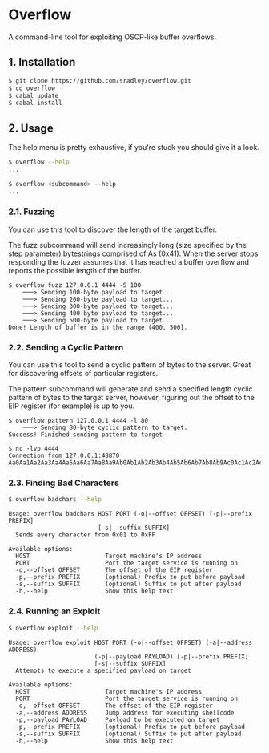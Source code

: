 # Overflow
A command-line tool for exploiting OSCP-like buffer overflows.

## 1. Installation
```sh
$ git clone https://github.com/sradley/overflow.git
$ cd overflow
$ cabal update
$ cabal install
```

## 2. Usage
The help menu is pretty exhaustive, if you're stuck you should give it a look.

```sh
$ overflow --help
...
```
```sh
$ overflow <subcommand> --help
...
```

### 2.1. Fuzzing
You can use this tool to discover the length of the target buffer.

The fuzz subcommand will send increasingly long (size specified by the step
parameter) bytestrings comprised of As (0x41). When the server stops responding
the fuzzer assumes that it has reached a buffer overflow and reports the
possible length of the buffer.

```
$ overflow fuzz 127.0.0.1 4444 -S 100
    ───> Sending 100-byte payload to target...
    ───> Sending 200-byte payload to target...
    ───> Sending 300-byte payload to target...
    ───> Sending 400-byte payload to target...
    ───> Sending 500-byte payload to target...
Done! Length of buffer is in the range (400, 500].
```

### 2.2. Sending a Cyclic Pattern
You can use this tool to send a cyclic pattern of bytes to the server. Great
for discovering offsets of particular registers.

The pattern subcommand will generate and send a specified length cyclic pattern
of bytes to the target server, however, figuring out the offset to the EIP
register (for example) is up to you. 

```
$ overflow pattern 127.0.0.1 4444 -l 80
    ───> Sending 80-byte cyclic pattern to target.
Success! Finished sending pattern to target
```

```
$ nc -lvp 4444
Connection from 127.0.0.1:48870
Aa0Aa1Aa2Aa3Aa4Aa5Aa6Aa7Aa8Aa9Ab0Ab1Ab2Ab3Ab4Ab5Ab6Ab7Ab8Ab9Ac0Ac1Ac2Ac3Ac4Ac5Ac
```

### 2.3. Finding Bad Characters
```sh
$ overflow badchars --help
```
```
Usage: overflow badchars HOST PORT (-o|--offset OFFSET) [-p|--prefix PREFIX] 
                         [-s|--suffix SUFFIX]
  Sends every character from 0x01 to 0xFF

Available options:
  HOST                     Target machine's IP address
  PORT                     Port the target service is running on
  -o,--offset OFFSET       The offset of the EIP register
  -p,--prefix PREFIX       (optional) Prefix to put before payload
  -s,--suffix SUFFIX       (optional) Suffix to put after payload
  -h,--help                Show this help text
```

### 2.4. Running an Exploit
```sh
$ overflow exploit --help
```
```
Usage: overflow exploit HOST PORT (-o|--offset OFFSET) (-a|--address ADDRESS)
                        (-p|--payload PAYLOAD) [-p|--prefix PREFIX] 
                        [-s|--suffix SUFFIX]
  Attempts to execute a specified payload on target

Available options:
  HOST                     Target machine's IP address
  PORT                     Port the target service is running on
  -o,--offset OFFSET       The offset of the EIP register
  -a,--address ADDRESS     Jump address for executing shellcode
  -p,--payload PAYLOAD     Payload to be executed on target
  -p,--prefix PREFIX       (optional) Prefix to put before payload
  -s,--suffix SUFFIX       (optional) Suffix to put after payload
  -h,--help                Show this help text
```
